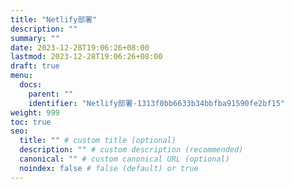 ```yaml
---
title: "Netlify部署"
description: ""
summary: ""
date: 2023-12-28T19:06:26+08:00
lastmod: 2023-12-28T19:06:26+08:00
draft: true
menu:
  docs:
    parent: ""
    identifier: "Netlify部署-1313f0bb6633b34bbfba91590fe2bf15"
weight: 999
toc: true
seo:
  title: "" # custom title (optional)
  description: "" # custom description (recommended)
  canonical: "" # custom canonical URL (optional)
  noindex: false # false (default) or true
---
```

